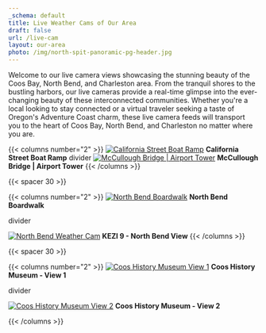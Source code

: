 ```yaml
---
_schema: default
title: Live Weather Cams of Our Area
draft: false
url: /live-cam
layout: our-area
photo: /img/north-spit-panoramic-pg-header.jpg
---
```

Welcome to our live camera views showcasing the stunning beauty of the Coos Bay, North Bend, and Charleston area. From the tranquil shores to the bustling harbors, our live cameras provide a real-time glimpse into the ever-changing beauty of these interconnected communities. Whether you're a local looking to stay connected or a virtual traveler seeking a taste of Oregon's Adventure Coast charm, these live camera feeds will transport you to the heart of Coos Bay, North Bend, and Charleston no matter where you are.

{{< columns number="2" >}}
[![California Street Boat Ramp](/img/nb_cam_california_street.jpg)](https://www.northbendoregon.us/pview.aspx?id=55013)
**California Street Boat Ramp**
divider
[![McCullough Bridge | Airport Tower](/img/nb_cam_mccullough_bridge.jpg)](https://www.northbendoregon.us/pview.aspx?id=55011&catid=0)
**McCullough Bridge | Airport Tower**
{{< /columns >}}

{{< spacer 30 >}}

{{< columns number="2" >}}
[![North Bend Boardwalk](/img/nb_cam_boardwalk.jpg)](https://www.northbendoregon.us/pview.aspx?id=55012&catid=0)
**North Bend Boardwalk**

divider

[![North Bend Weather Cam](/img/kezi-9-north-bend-02.jpg)](https://www.kezi.com/weather/weathercam9/north-bend)
**KEZI 9 - North Bend View**
{{< /columns >}}

{{< spacer 30 >}}

{{< columns number="2" >}}
[![Coos History Museum View 1](/img/museum-view-1.jpg)](http://50.126.89.203:32771/playersite_56765a1c-97f4-4ba7-a544-880f465729c8.html)
**Coos History Museum - View 1**

divider

[![Coos History Museum View 2](/img/museum-view-2.jpg)](http://50.126.89.203:32771/playersite_60abdf30-ac35-4828-8811-86fd7465d96c.html)
**Coos History Museum - View 2**

{{< /columns >}}